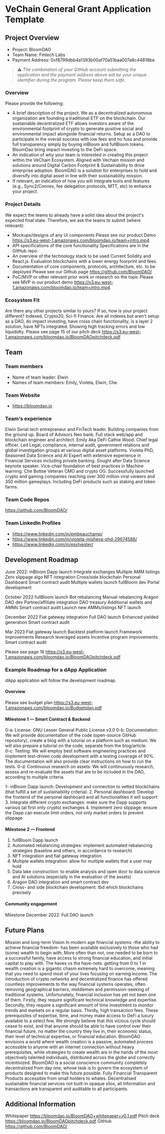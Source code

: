 # VeChain General Grant Application Template

## Project Overview 

- Project: BloomDAO
- Team Name: Fintech Labs 
- Payment Address: 0xf8799dbb4a1393b00af70a51baa007a8c44818be 


> ⚠️ *The combination of your GitHub account submitting the application and the payment address above will be your unique identifier during the program. Please keep them safe.*

### Overview

Please provide the following:
- A brief description of the project. 
We as a decentralized autonomous organization are founding a traditional ETF on the blockchain. Our sustainable decentralized ETF allows investors aware of the environmental footprint of crypto to generate positive social and environmental impact alongside financial returns. Setup as a DAO to participate in the overall success with low fees and no fuss and provide full transparency simply by buying inBloom and fullBloom tokens. BloomDao bring impact investing to the DeFi space.
- An indication of why your team is interested in creating this project within the VeChain Ecosystem.
Aligned with Vechain mission and solutions around Digital Carbon Footprint & Sustainability to drive enterprise adoption. BloomDAO is a solution for enterprises to hold and diversify into digital asset in line with their sustainability mission.   
- If relevant, an indication of how you will integrate tools and features (e.g., Sync2/Connex, fee delegation protocols, MTT, etc) to enhance your project. 

### Project Details

We expect the teams to already have a solid idea about the project's expected final state.
Therefore, we ask the teams to submit (where relevant):
- Mockups/designs of any UI components
Please see our product Demo https://s3.eu-west-1.amazonaws.com/bloomdao.io/team+intro.mp4
- API specifications of the core functionality
Specifications are in the GitHub repo.
- An overview of the technology stack to be used
Current Solidity and React.js. Evaluation blockchains with a lower energy foorprint and fees. 
- Documentation of core components, protocols, architecture, etc. to be deployed
Please see our Github page https://github.com/BloomDAO/
- PoC/MVP or other relevant prior work or research on the topic
Please see MVP in our product demo https://s3.eu-west-1.amazonaws.com/bloomdao.io/team+intro.mp4

### Ecosystem Fit
Are there any other projects similar to yours? If so, how is your project different?
Indexed, Crypto20, Sci-fi Finance. Are all indexes but aren't setup as a DAO, do impact investing, have cross chain functionality, is a layer 2 solution, have NFTs integrated. Showing high tracking errors and low liquididty.
Please see page 15 of our pitch deck https://s3.eu-west-1.amazonaws.com/bloomdao.io/BloomDAOpitchdeck.pdf

## Team 

### Team members

- Name of team leader: Elwin
- Names of team members: Emily, Violeta, Elwin, Che

### Team Website

- https://bloomdao.io

### Team's experience
Elwin 
Serial tech entrepreneur and FinTech leader. Building companies from the ground up. Board of Advisors Neo bank. Full stack web/app and blockchain engineer and architect.
Emily
Aka DeFi Cathie Wood. Chief legal officer. Led Legal, compliance, internal audit, government relations and global investigation groups at various digital asset platforms.
Violeta 
PhD, Seasoned Data Science and AI Expert with extensive experience in Financial Services including private banking. Sought after Data Science keynote speaker. Vice-chair foundation of best practices in Machine learning.
Che Bottse
Veteran CMO and crypto OG. Successfully launched crypto and gaming companies reaching over 300 million viral viewers and 350 million gameplays. Including DeFi products such as staking and token farms. 


### Team Code Repos

https://github.com/BloomDAO/

### Team LinkedIn Profiles

- https://www.linkedin.com/in/embeauchamp/
- https://www.linkedin.com/in/violeta-misheva-phd-29674588/
- https://www.linkedin.com/in/esylvester/

## Development Roadmap 
June 2022:
inBloom Dapp launch
Integrate exchanges
Multiple AMM listings
Zero slippage  algo
NFT integration
Cross/side blockchain 
Personal Dashboard
Smart contract audit
Multiple wallets launch
fullBloom dev
Portal development

October 2022
fullBloom launch
Bot rebalancing
Manual rebalancing
Aragon DAO dev
Partner/affiliate  integration
DAO treasury 
Additional wallets and AMMs
Smart contract audit
Launch new AMMs/listings
NFT launch

December 2022
Fiat gateway integration
Full DAO launch
Enhanced yielded generation 
Smart contract audit

Mar 2023
Fiat gateway launch
Backtest platform launch
Framework improvements
Research leveraged assets
Incentive program improvements
Smart contract audit

Please see page 18 https://s3.eu-west-1.amazonaws.com/bloomdao.io/BloomDAOpitchdeck.pdf


### Example Roadmap for a dApp Application

dApp application will follow the development roadmap.  


#### Overview

Please see budget plan https://s3.eu-west-1.amazonaws.com/bloomdao.io/Budgetplan.pdf

#### Milestone 1 — Smart Contract & Backend

0-a: License: GNU Lesser General Public License v3.0 
0-b: Documentation: We will provide documentation of the code (open-source GitHub repository), create a blog with a tutorial on a platform such as medium. We will also prepare a tutorial on the code, separate from the blog/article.  
0-c: Testing: We will employ best software engineering practices and implement test-driven code development with a testing coverage of 90%. The documentation will also provide clear instructions on how to run the tests. 
0-d: Continuous research on assets: We will continuously research, assess and re-evaluate the assets that are to be included in the DAO, according to multiple criteria. 

1- inBloom Dapp launch: Development and connection to vetted blockchains (that fulfill a set of sustainability criteria): 
2. Personal dashboard: Develop the frontend of the personal dashboard and all functionalities it will support
3. Integrate different crypto exchanges: make sure the Dapp supports various (at first only crypto) exchanges
4. Implement zero slippage: ensure the Dapp can execute limit orders, not only market orders to prevent slippage

#### Milestone 2  —  Frontend

1. fullBloom Dapp launch
2. Automated rebalancing strategies: implement automated rebalancing strategies (baseline and others, in accordance to research)
3. NFT integration and fiat gateway integration
4. Multiple wallets integration: allow for multiple wallets that a user may hold
5. Data lake construction: to enable analysis and open door to data science and AI solutions (especially in the evaluation of the assets)
6. Aragon DAO integration and smart contract dev
7. Cross- and side blockchain development: tbd which blockchains precisely 

#### Community engagement

Milestone December 2022: Full DAO launch

## Future Plans
Mission and long-term Vision
In modern age financial systems -the ability to achieve financial freedom- has been
available exclusively to those who had (some) wealth to begin with. More often than not,
one needed to be born to a successful family, have access to strong financial education,
and initial capital to play with. The haves vs the have-nots. getting from 0 to 1 in wealth
creation is a gigantic chasm extremely hard to overcome, meaning that you need to spend
most of your lives focusing on earning income. The introduction of crypto networks and
decentralized finance has offered countless improvements to the way financial systems
operates, often removing geographical barriers, middlemen and permission-seeking of
traditional systems. Unfortunately, financial inclusion has yet not been one of them.
Firstly, they require significant technical knowledge and expertise. Secondly, they require
a significant amount of time investment to monitor trends and markets on a regular basis.
Thirdly, high transaction fees. These prerequisites of expertise, time, and money make
access to DeFi a luxury available to a select few. We strongly believe that this vicious cycle
should cease to exist, and that anyone should be able to have control over their financial
future, no matter the country they live in, their economic status, their level of technical
expertise, or financial education. BloomDAO envisions a world where wealth creation is a
passive, automated process accessible to anyone with an internet connection without
heavy prerequisites, while strategies to create wealth are in the hands of the most
objectively talented individuals, distributed across the globe and correctly incentivized.
BloomDAO is a social conscience community completely decentralized from day one,
whose task is to govern the ecosystem of products designed to make this future possible.
Fully Financial Transparent Products accessible from small holders to whales.
Decentralised sustainable financial services not built-in opaque silos, all Information and
transactions are transparent and auditable to all participants.

## Additional Information 
Whitepaper
https://bloomdao.io/BloomDAO+whitepaper+v0.1.pdf
Pitch deck
https://bloomdao.io/BloomDAOpitchdeck.pdf
GitHub
https://github.com/BloomDAO/
